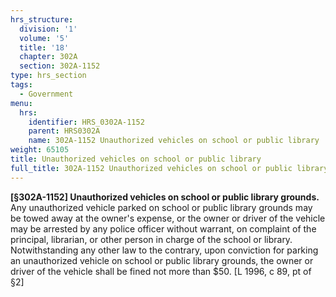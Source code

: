 ```yaml
---
hrs_structure:
  division: '1'
  volume: '5'
  title: '18'
  chapter: 302A
  section: 302A-1152
type: hrs_section
tags:
  - Government
menu:
  hrs:
    identifier: HRS_0302A-1152
    parent: HRS0302A
    name: 302A-1152 Unauthorized vehicles on school or public library
weight: 65105
title: Unauthorized vehicles on school or public library
full_title: 302A-1152 Unauthorized vehicles on school or public library
---
```

**[§302A-1152] Unauthorized vehicles on school or public library grounds.** Any unauthorized vehicle parked on school or public library grounds may be towed away at the owner's expense, or the owner or driver of the vehicle may be arrested by any police officer without warrant, on complaint of the principal, librarian, or other person in charge of the school or library. Notwithstanding any other law to the contrary, upon conviction for parking an unauthorized vehicle on school or public library grounds, the owner or driver of the vehicle shall be fined not more than $50\. [L 1996, c 89, pt of §2]